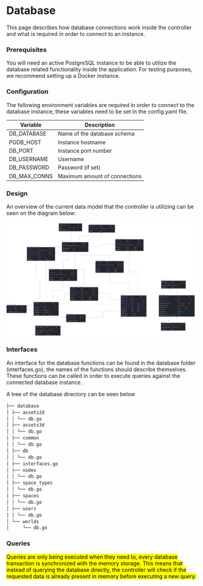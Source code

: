 # Database
This page describes how database connections work inside the controller and what is required in order to connect to an instance.

### Prerequisites
You will need an active PostgreSQL instance to be able to utilize the database related functionality inside the application.
For testing purposes, we recommend setting up a Docker instance.

### Configuration
The following environment variables are required in order to connect to the database instance, these variables need to be set in the config.yaml file.

| Variable     | Description                   |
|--------------|-------------------------------|
| DB_DATABASE  | Name of the database schema   |
| PGDB_HOST    | Instance hostname             |
| DB_PORT      | Instance port number          |
| DB_USERNAME  | Username                      |
| DB_PASSWORD  | Password (if set)             |
| DB_MAX_CONNS | Maximum amount of connections |

### Design
An overview of the current data model that the controller is utilizing can be seen on the diagram below:

![momentum4_datamodel](images/momentum4_db_schema.svg)

### Interfaces
An interface for the database functions can be found in the database folder (interfaces.go), the names of the functions should describe themselves.
These functions can be called in order to execute queries against the connected database instance. 

A tree of the database directory can be seen below
```bash
├── database
│ ├── assets2d
│ │ └── db.go
│ ├── assets3d
│ │ └── db.go
│ ├── common
│ │ └── db.go
│ ├── db
│ │ └── db.go
│ ├── interfaces.go
│ ├── nodes
│ │ └── db.go
│ ├── space_types
│ │ └── db.go
│ ├── spaces
│ │ └── db.go
│ ├── users
│ │ └── db.go
│ └── worlds
│     └── db.go
```

### Queries
<mark>Queries are only being executed when they need to, every database transaction is synchronized with the memory storage. This means that instead of querying the database directly, the controller will check if the requested data is already present in memory before executing a new query.</mark>

